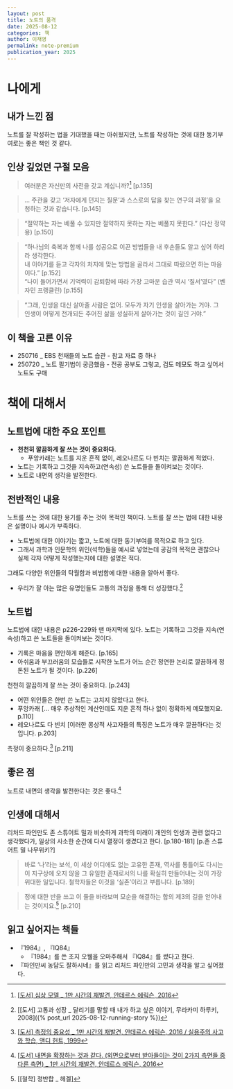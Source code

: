 ```yaml
---
layout: post
title: 노트의 품격
date: 2025-08-12
categories: 책
author: 이재영
permalink: note-premium
publication_year: 2025
---
```


# 나에게

## 내가 느낀 점

노트를 잘 작성하는 법을 기대했을 때는 아쉬웠지만, 노트를 작성하는 것에 대한 동기부여로는 좋은 책인 것 같다.

## 인상 깊었던 구절 모음

> 여러분은 자신만의 사전을 갖고 계십니까?[^1] \[p.135\]

> … 주관을 갖고 ‘저자에게 던지는 질문’과 스스로의 답을 찾는 연구의 과정’을 요청하는 것과 같습니다. \[p.145\]

> “절약하는 자는 베풀 수 있지만 절약하지 못하는 자는 베풀지 못한다.” (다산 정약용) \[p.150\]

> “하나님의 축복과 함께 나를 성공으로 이끈 방법들을 내 후손들도 알고 싶어 하리라 생각한다.<br><emphasis>내 이야기를 듣고 각자의 처지에 맞는 방법을 골라서 그대로 따랐으면 하는 마음이다.</emphasis>” \[p.152\] <br>“나이 들어가면서 기억력이 감퇴함에 따라 가장 고마운 습관 역시 ‘질서’였다” (벤자민 프랭클린) \[p.155\]

> “그래, 인생을 대신 살아줄 사람은 없어. 모두가 자기 인생을 살아가는 거야. 그 인생이 어떻게 전개되든 주어진 삶을 성실하게 살아가는 것이 길인 거야.”

## 이 책을 고른 이유

* 250716 _ EBS 천재들의 노트 습관 - 참고 자료 중 하나
* 250720 _ 노트 필기법이 궁금했음 - 전공 공부도 그렇고, 검도 메모도 하고 싶어서 노트도 구매

# 책에 대해서

## 노트법에 대한 주요 포인트

* **천천히 깔끔하게 잘 쓰는 것이 중요하다.**
  * 푸앙카래는 노트를 지운 흔적 없이, 레오나르도 다 빈치는 깔끔하게 적었다.
* 노트는 기록하고 그것을 지속하고(연속성) 쓴 노트들을 돌이켜보는 것이다.
* 노트로 내면의 생각을 발전한다.

## 전반적인 내용

노트를 쓰는 것에 대한 용기를 주는 것이 목적인 책이다. 노트를 잘 쓰는 법에 대한 내용은 설명이나 예시가 부족하다.

* 노트법에 대한 이야기는 짧고, 노트에 대한 동기부여를 목적으로 하고 있다.
* 그래서 과학과 인문학의 위인(석학)들을 예시로 넣었는데 공감의 목적은 괜찮으나 실제 각자 어떻게 작성했는지에 대한 설명은 적다.

그래도 다양한 위인들의 탁월함과 비범함에 대한 내용을 알아서 좋다.

* 우리가 잘 아는 많은 유명인들도 고통의 과정을 통해 더 성장했다.[^4]

## 노트법

노트법에 대한 내용은 p226-229와 맨 마지막에 있다. <emphasis>노트는 기록하고 그것을 지속(연속성)하고 쓴 노트들을 돌이켜보는 것이다.</emphasis>

* 기록은 마음을 편안하게 해준다. \[p.165\]
* 아쉬움과 부끄러움의 모습들로 시작한 노트가 어느 순간 정연한 논리로 깔끔하게 정돈된 노트가 될 것이다. \[p.226\]

<emphasis>천천히 깔끔하게 잘 쓰는 것이 중요하다.</emphasis> \[p.243\]

* 어떤 위인들은 한번 쓴 노트는 고치지 않았다고 한다.
* 푸앙카래 \[… 매우 추상적인 계산인데도 지운 흔적 하나 없이 정확하게 메모했지요. p.110\]
* 레오나르도 다 빈치 \[이러한 몽상적 사고자들의 특징은 노트가 매우 깔끔하다는 것입니다. p.203\]

측정이 중요하다.[^2] \[p.211\]

## 좋은 점

노트로 내면의 생각을 발전한다는 것은 좋다.[^3]

## 인생에 대해서

리처드 파인만도 존 스튜어트 밀과 비슷하게 과학의 미래이 개인의 인생과 관련 없다고 생각했다가, 일상의 사소한 순간에 다시 열정이 생겼다고 한다. \[p.180-181\] \[p.존 스튜어트 밀 나무위키?\]

> 바로 ‘나’라는 보석, 이 세상 어디에도 없는 고유한 존재, 역사를 통틀어도 다시는 이 지구상에 오지 않을 그 유일한 존재로서의 나를 확실히 만들어내는 것이 가장 위대한 일입니다. 철학자들은 이것을 ‘<emphasis>실존</emphasis>’이라고 부릅니다. \[p.189\]

> 정에 대한 반을 쓰고 이 둘을 바라보며 모순을 해결하는 합의 제3의 길을 얻어내는 것이지요.[^5] \[p.210\]

## 읽고 싶어지는 책들

* 『1984』, 『IQ84』
  * 『1984』를 쓴 조지 오웰을 오마주해서 『IQ84』를 썼다고 한다.
* 『파인만씨 농담도 잘하시네』를 읽고 리처드 파인만의 고민과 생각을 알고 싶어졌다.

[^1]: [[도서] 심상 모델 _ 1만 시간의 재발견, 안데르스 에릭슨, 2016](https://product.kyobobook.co.kr/detail/S000001892497)
[^2]: [[도서] 측정의 중요성 _ 1만 시간의 재발견, 안데르스 에릭슨, 2016 / 실용주의 사고와 학습, 앤디 헌트, 1999](https://product.kyobobook.co.kr/detail/S000001892497)
[^3]: [[도서] 내면을 확장하는 것과 같다. (외면으로부터 받아들이는 것이 2가지 측면들 중 다른 측면) _ 1만 시간의 재발견, 안데르스 에릭슨, 2016](https://product.kyobobook.co.kr/detail/S000001892497)
[^4]: [[도서] 고통과 성장 _ 달리기를 말할 때 내가 하고 싶은 이야기, 무라카미 하루키, 2008]({% post_url 2025-08-12-running-story %})
[^5]: [[철학] 정반합 _ 헤겔]
